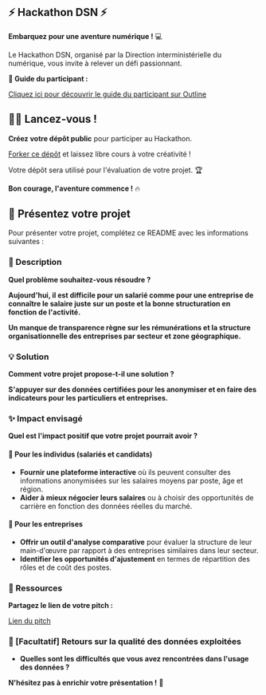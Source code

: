 ## ⚡️ Hackathon DSN ⚡️

**Embarquez pour une aventure numérique !** 💻

Le Hackathon DSN, organisé par la Direction interministérielle du numérique, vous invite à relever un défi passionnant.

**🧭 Guide du participant :**

[Cliquez ici pour découvrir le guide du participant sur Outline](https://documentation.beta.numerique.gouv.fr/doc/guide-hackathon-dsn-Vvxa7bq3O0)

## 🧑‍💻 Lancez-vous !

**Créez votre dépôt public** pour participer au Hackathon.

[Forker ce dépôt](https://github.com/etalab-ia/Hackathon-DSN/fork) et laissez libre cours à votre créativité !

Votre dépôt sera utilisé pour l'évaluation de votre projet. 🏆

**Bon courage, l'aventure commence !** 🔥

## 🌸 Présentez votre projet

Pour présenter votre projet, complétez ce README avec les informations suivantes :

### 🚀 Description

**Quel problème souhaitez-vous résoudre ?**

**Aujourd'hui, il est difficile pour un salarié comme pour une entreprise de connaître le salaire juste sur un poste et la bonne structuration en fonction de l'activité.**

**Un manque de transparence règne sur les rémunérations et la structure organisationnelle des entreprises par secteur et zone géographique.**

### 💡 Solution

**Comment votre projet propose-t-il une solution ?**

**S'appuyer sur des données certifiées pour les anonymiser et en faire des indicateurs pour les particuliers et entreprises.**

### ✨ Impact envisagé

**Quel est l'impact positif que votre projet pourrait avoir ?**

#### 🤝 Pour les individus (salariés et candidats)

* **Fournir une plateforme interactive** où ils peuvent consulter des informations anonymisées sur les salaires moyens par poste, âge et région.
* **Aider à mieux négocier leurs salaires** ou à choisir des opportunités de carrière en fonction des données réelles du marché.

#### 💼 Pour les entreprises

* **Offrir un outil d'analyse comparative** pour évaluer la structure de leur main-d'œuvre par rapport à des entreprises similaires dans leur secteur.
* **Identifier les opportunités d'ajustement** en termes de répartition des rôles et de coût des postes.

### 🔗 Ressources

**Partagez le lien de votre pitch :**

[Lien du pitch](https://drive.google.com/drive/folders/1_B3LpIfXbhZSMbNN8wnytPTSnT5VCXy1?usp=sharing)

### 🤔 [Facultatif] Retours sur la qualité des données exploitées

* **Quelles sont les difficultés que vous avez rencontrées dans l'usage des données ?**

**N'hésitez pas à enrichir votre présentation !** 🤩

